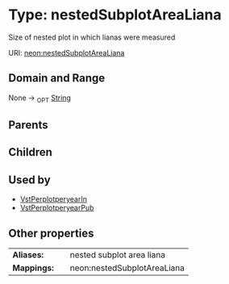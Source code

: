 
# Type: nestedSubplotAreaLiana


Size of nested plot in which lianas were measured

URI: [neon:nestedSubplotAreaLiana](https://data.neonscience.org/nestedSubplotAreaLiana)


## Domain and Range

None ->  <sub>OPT</sub> [String](types/String.md)

## Parents


## Children


## Used by

 * [VstPerplotperyearIn](VstPerplotperyearIn.md)
 * [VstPerplotperyearPub](VstPerplotperyearPub.md)

## Other properties

|  |  |  |
| --- | --- | --- |
| **Aliases:** | | nested subplot area liana |
| **Mappings:** | | neon:nestedSubplotAreaLiana |

